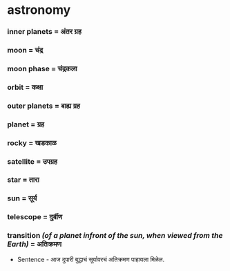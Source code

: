 # astronomy

### inner planets = अंतर ग्रह

### moon = चंद्र

### moon phase = चंद्रकला

### orbit = कक्षा

### outer planets = बाह्य ग्रह

### planet = ग्रह

### rocky = खडकाळ

### satellite = उपग्रह

### star = तारा

### sun = सूर्य

### telescope = दुर्बीण

### transition *(of a planet infront of the sun, when viewed from the Earth)* = अतिक्रमण

- Sentence - आज दुपारी बुद्धाचं सूर्यावरचं अतिक्रमण पाहायला मिळेल.

